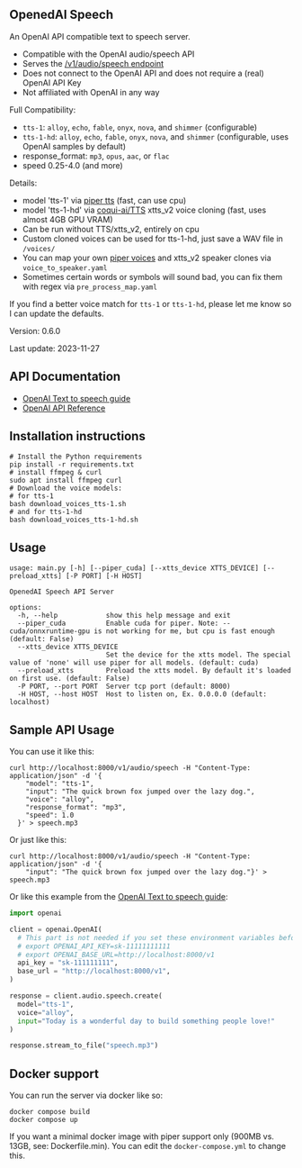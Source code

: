 OpenedAI Speech
---------------

An OpenAI API compatible text to speech server.

* Compatible with the OpenAI audio/speech API
* Serves the [/v1/audio/speech endpoint](https://platform.openai.com/docs/api-reference/audio/createSpeech)
* Does not connect to the OpenAI API and does not require a (real) OpenAI API Key
* Not affiliated with OpenAI in any way

Full Compatibility:
* `tts-1`: `alloy`, `echo`, `fable`, `onyx`, `nova`, and `shimmer` (configurable)
* `tts-1-hd`:  `alloy`, `echo`, `fable`, `onyx`, `nova`, and `shimmer` (configurable, uses OpenAI samples by default)
* response_format: `mp3`, `opus`, `aac`, or `flac`
* speed 0.25-4.0 (and more)

Details:
* model 'tts-1' via [piper tts](https://github.com/rhasspy/piper) (fast, can use cpu)
* model 'tts-1-hd' via [coqui-ai/TTS](https://github.com/coqui-ai/TTS) xtts_v2 voice cloning (fast, uses almost 4GB GPU VRAM)
* Can be run without TTS/xtts_v2, entirely on cpu
* Custom cloned voices can be used for tts-1-hd, just save a WAV file in `/voices/`
* You can map your own [piper voices](https://rhasspy.github.io/piper-samples/) and xtts_v2 speaker clones via `voice_to_speaker.yaml`
* Sometimes certain words or symbols will sound bad, you can fix them with regex via `pre_process_map.yaml`

If you find a better voice match for `tts-1` or `tts-1-hd`, please let me know so I can update the defaults.

Version: 0.6.0

Last update: 2023-11-27

API Documentation
-----------------

* [OpenAI Text to speech guide](https://platform.openai.com/docs/guides/text-to-speech)
* [OpenAI API Reference](https://platform.openai.com/docs/api-reference/audio/createSpeech)


Installation instructions
-------------------------

```shell
# Install the Python requirements
pip install -r requirements.txt
# install ffmpeg & curl
sudo apt install ffmpeg curl
# Download the voice models:
# for tts-1
bash download_voices_tts-1.sh
# and for tts-1-hd
bash download_voices_tts-1-hd.sh
```

Usage
-----

```
usage: main.py [-h] [--piper_cuda] [--xtts_device XTTS_DEVICE] [--preload_xtts] [-P PORT] [-H HOST]

OpenedAI Speech API Server

options:
  -h, --help            show this help message and exit
  --piper_cuda          Enable cuda for piper. Note: --cuda/onnxruntime-gpu is not working for me, but cpu is fast enough (default: False)
  --xtts_device XTTS_DEVICE
                        Set the device for the xtts model. The special value of 'none' will use piper for all models. (default: cuda)
  --preload_xtts        Preload the xtts model. By default it's loaded on first use. (default: False)
  -P PORT, --port PORT  Server tcp port (default: 8000)
  -H HOST, --host HOST  Host to listen on, Ex. 0.0.0.0 (default: localhost)
```

Sample API Usage
----------------

You can use it like this:

```shell
curl http://localhost:8000/v1/audio/speech -H "Content-Type: application/json" -d '{
    "model": "tts-1",
    "input": "The quick brown fox jumped over the lazy dog.",
    "voice": "alloy",
    "response_format": "mp3",
    "speed": 1.0
  }' > speech.mp3
```

Or just like this:

```shell
curl http://localhost:8000/v1/audio/speech -H "Content-Type: application/json" -d '{
    "input": "The quick brown fox jumped over the lazy dog."}' > speech.mp3
```

Or like this example from the [OpenAI Text to speech guide](https://platform.openai.com/docs/guides/text-to-speech):

```python
import openai

client = openai.OpenAI(
  # This part is not needed if you set these environment variables before import openai
  # export OPENAI_API_KEY=sk-11111111111
  # export OPENAI_BASE_URL=http://localhost:8000/v1
  api_key = "sk-111111111",
  base_url = "http://localhost:8000/v1",
)

response = client.audio.speech.create(
  model="tts-1",
  voice="alloy",
  input="Today is a wonderful day to build something people love!"
)

response.stream_to_file("speech.mp3")
```

Docker support
--------------

You can run the server via docker like so:
```shell
docker compose build
docker compose up
```

If you want a minimal docker image with piper support only (900MB vs. 13GB, see: Dockerfile.min). You can edit the `docker-compose.yml` to change this.
